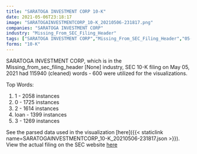 ```yaml
---
title: "SARATOGA INVESTMENT CORP 10-K"
date: 2021-05-06T23:18:17
image: "SARATOGAINVESTMENTCORP_10-K_20210506-231817.png"
companies: "SARATOGA INVESTMENT CORP"
industry: "Missing_From_SEC_Filing_Header"
tags: ["SARATOGA INVESTMENT CORP","Missing_From_SEC_Filing_Header","05-05-2021","10-K"]
forms: "10-K"
---
```

SARATOGA INVESTMENT CORP, which is in the Missing_from_sec_filing_header [None] industry, SEC 10-K filing on May 05, 2021 had 115940 (cleaned) words - 600 were utilized for the visualizations.

Top Words:
1. 1 - 2058 instances
2. 0 - 1725 instances
3. 2 - 1614 instances
4. loan - 1399 instances
5. 3 - 1269 instances


See the parsed data used in the visualization [here]({{< staticlink name=SARATOGAINVESTMENTCORP_10-K_20210506-231817.json >}}).  
View the actual filing on the SEC website [here](https://www.sec.gov/Archives/edgar/data/1377936/0001213900-21-024682.txt)